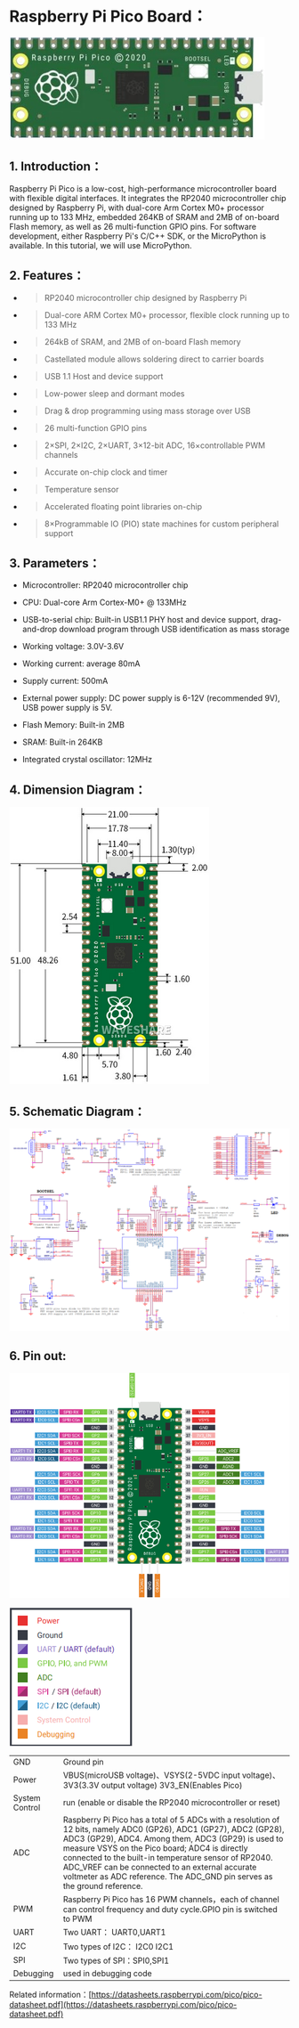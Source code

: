 # Raspberry Pi Pico Board：

![](/media/b18fe281156b29c44796f72222718d58.jpeg)

## 1. Introduction：

Raspberry Pi Pico is a low-cost, high-performance microcontroller board with flexible digital interfaces. It integrates the RP2040 microcontroller chip designed by Raspberry Pi, with dual-core Arm Cortex M0+ processor running up to 133 MHz, embedded 264KB of SRAM and 2MB of on-board Flash memory, as well as 26 multi-function GPIO pins. For software development, either Raspberry Pi's C/C++ SDK, or the MicroPython is available. In this tutorial, we will use MicroPython.

## 2. Features：

  - > RP2040 microcontroller chip designed by Raspberry Pi

  - > Dual-core ARM Cortex M0+ processor, flexible clock running up to 133 MHz
    
  - > 264kB of SRAM, and 2MB of on-board Flash memory

  - > Castellated module allows soldering direct to carrier boards

  - > USB 1.1 Host and device support

  - > Low-power sleep and dormant modes

  - > Drag & drop programming using mass storage over USB

  - > 26 multi-function GPIO pins

  - > 2×SPI, 2×I2C, 2×UART, 3×12-bit ADC, 16×controllable PWM channels

  - > Accurate on-chip clock and timer

  - > Temperature sensor

  - > Accelerated floating point libraries on-chip

  - > 8×Programmable IO (PIO) state machines for custom peripheral support

<!-- end list -->

## 3. Parameters：

- Microcontroller: RP2040 microcontroller chip

- CPU: Dual-core Arm Cortex-M0+ @ 133MHz

- USB-to-serial chip: Built-in USB1.1 PHY host and device support, drag-and-drop download program through USB identification as mass storage

- Working voltage: 3.0V-3.6V

- Working current: average 80mA

- Supply current: 500mA

- External power supply: DC power supply is 6-12V (recommended 9V), USB power supply is 5V.

- Flash Memory: Built-in 2MB

- SRAM: Built-in 264KB

- Integrated crystal oscillator: 12MHz

## 4. Dimension Diagram：

![](/media/38af7a27f3b12adccce407f568f51c92.png)

## 5. Schematic Diagram：

![](/media/b327f750b39a3ed2db1c3e127edf12d8.png)

## 6. Pin out:

![](/media/59e9b06497ffd329cbc61ed5d17d9a83.png)

![](/media/326433c17fd5dbaa51c01a9a88cb8706.png)

|                |                                                                                                                                                                                                                                                                                                                                                                                                                    |
| -------------- | ------------------------------------------------------------------------------------------------------------------------------------------------------------------------------------------------------------------------------------------------------------------------------------------------------------------------------------------------------------------------------------------------------------------ |
| GND            | Ground pin                                                                                                                                                                                                                                                                                                                                                                                                         |
| Power          | VBUS(microUSB voltage)、VSYS(2-5VDC input voltage)、3V3(3.3V output voltage) 3V3\_EN(Enables Pico)                                                                                                                                                                                                                                                                                                                   |
| System Control | run (enable or disable the RP2040 microcontroller or reset)                                                                                                                                                                                                                                                                                                                                                        |
| ADC            | Raspberry Pi Pico has a total of 5 ADCs with a resolution of 12 bits, namely ADC0 (GP26), ADC1 (GP27), ADC2 (GP28), ADC3 (GP29), ADC4. Among them, ADC3 (GP29) is used to measure VSYS on the Pico board; ADC4 is directly connected to the built-in temperature sensor of RP2040. ADC\_VREF can be connected to an external accurate voltmeter as ADC reference. The ADC\_GND pin serves as the ground reference. |
| PWM            | Raspberry Pi Pico has 16 PWM channels，each of channel can control frequency and duty cycle.GPIO pin is switched to PWM                                                                                                                                                                                                                                                                                             |
| UART           | Two UART： UART0,UART1                                                                                                                                                                                                                                                                                                                                                                                              |
| I2C            | Two types of I2C： I2C0 I2C1                                                                                                                                                                                                                                                                                                                                                                                        |
| SPI            | Two types of SPI：SPI0,SPI1                                                                                                                                                                                                                                                                                                                                                                                         |
| Debugging      | used in debugging code                                                                                                                                                                                                                                                                                                                                                                                             |

Related information：[https://datasheets.raspberrypi.com/pico/pico-datasheet.pdf](https://datasheets.raspberrypi.com/pico/pico-datasheet.pdf)
